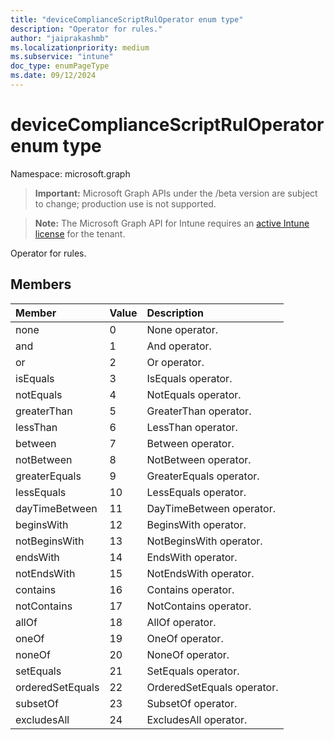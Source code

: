 ```yaml
---
title: "deviceComplianceScriptRulOperator enum type"
description: "Operator for rules."
author: "jaiprakashmb"
ms.localizationpriority: medium
ms.subservice: "intune"
doc_type: enumPageType
ms.date: 09/12/2024
---
```


# deviceComplianceScriptRulOperator enum type

Namespace: microsoft.graph

> **Important:** Microsoft Graph APIs under the /beta version are subject to change; production use is not supported.

> **Note:** The Microsoft Graph API for Intune requires an [active Intune license](https://go.microsoft.com/fwlink/?linkid=839381) for the tenant.

Operator for rules.

## Members
|Member|Value|Description|
|:---|:---|:---|
|none|0|None operator.|
|and|1|And operator.|
|or|2|Or operator.|
|isEquals|3|IsEquals operator.|
|notEquals|4|NotEquals operator.|
|greaterThan|5|GreaterThan operator.|
|lessThan|6|LessThan operator.|
|between|7|Between operator.|
|notBetween|8|NotBetween operator.|
|greaterEquals|9|GreaterEquals operator.|
|lessEquals|10|LessEquals operator.|
|dayTimeBetween|11|DayTimeBetween operator.|
|beginsWith|12|BeginsWith operator.|
|notBeginsWith|13|NotBeginsWith operator.|
|endsWith|14|EndsWith operator.|
|notEndsWith|15|NotEndsWith operator.|
|contains|16|Contains operator.|
|notContains|17|NotContains operator.|
|allOf|18|AllOf operator.|
|oneOf|19|OneOf operator.|
|noneOf|20|NoneOf operator.|
|setEquals|21|SetEquals operator.|
|orderedSetEquals|22|OrderedSetEquals operator.|
|subsetOf|23|SubsetOf operator.|
|excludesAll|24|ExcludesAll operator.|
